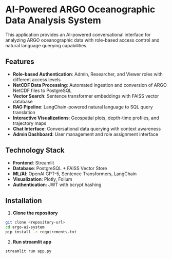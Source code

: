 # AI-Powered ARGO Oceanographic Data Analysis System

This application provides an AI-powered conversational interface for analyzing ARGO oceanographic data with role-based access control and natural language querying capabilities.

## Features

- **Role-based Authentication**: Admin, Researcher, and Viewer roles with different access levels
- **NetCDF Data Processing**: Automated ingestion and conversion of ARGO NetCDF files to PostgreSQL
- **Vector Search**: Sentence transformer embeddings with FAISS vector database
- **RAG Pipeline**: LangChain-powered natural language to SQL query translation
- **Interactive Visualizations**: Geospatial plots, depth-time profiles, and trajectory maps
- **Chat Interface**: Conversational data querying with context awareness
- **Admin Dashboard**: User management and role assignment interface

## Technology Stack

- **Frontend**: Streamlit
- **Database**: PostgreSQL + FAISS Vector Store
- **ML/AI**: OpenAI GPT-5, Sentence Transformers, LangChain
- **Visualization**: Plotly, Folium
- **Authentication**: JWT with bcrypt hashing

## Installation

1. **Clone the repository**
```bash
git clone <repository-url>
cd argo-ai-system
pip install -r requirements.txt
```
2. **Run streamlit app**
```bash
streamlit run app.py
```
